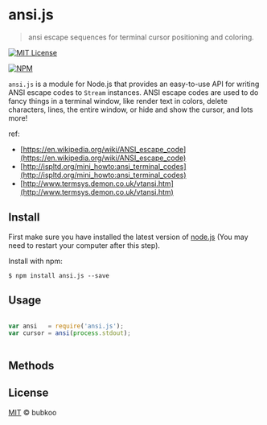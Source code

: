 # ansi.js

> ansi escape sequences for terminal cursor positioning and coloring.


[![MIT License](https://img.shields.io/badge/license-MIT_License-green.svg?style=flat-square)](https://github.com/bubkoo/ansi.js/blob/master/LICENSE)
 
[![NPM](https://nodei.co/npm/ansi.js.png)](https://nodei.co/npm/ansi.js/)
 

`ansi.js` is a module for Node.js that provides an easy-to-use API for writing 
ANSI escape codes to `Stream` instances. ANSI escape codes are used to do fancy 
things in a terminal window, like render text in colors, delete characters, 
lines, the entire window, or hide and show the cursor, and lots more!


ref:
 - [https://en.wikipedia.org/wiki/ANSI_escape_code](https://en.wikipedia.org/wiki/ANSI_escape_code)
 - [http://ispltd.org/mini_howto:ansi_terminal_codes](http://ispltd.org/mini_howto:ansi_terminal_codes)
 - [http://www.termsys.demon.co.uk/vtansi.htm](http://www.termsys.demon.co.uk/vtansi.htm)


## Install
  
First make sure you have installed the latest version of [node.js](http://nodejs.org/) 
(You may need to restart your computer after this step).

Install with npm:

```
$ npm install ansi.js --save
```

## Usage

```js

var ansi   = require('ansi.js');
var cursor = ansi(process.stdout);



```

## Methods



## License

[MIT](https://github.com/bubkoo/ansi.js/blob/master/LICENSE) © bubkoo

